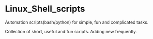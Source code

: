 # Linux_Shell_scripts
Automation scripts(bash/python) for simple, fun and complicated tasks.

Collection of short, useful and fun scripts.
Adding new frequently.
